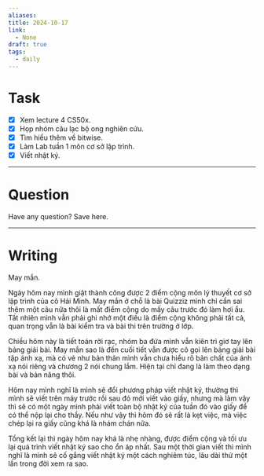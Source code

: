 ```yaml
---
aliases: 
title: 2024-10-17
link:
  - None
draft: true
tags:
  - daily
---
```

# Task
- [x] Xem lecture 4 CS50x.
- [x] Họp nhóm câu lạc bộ ong nghiên cứu.
- [x] Tìm hiểu thêm về bitwise.
- [x] Làm Lab tuần 1 môn cơ sở lập trình.
- [x] Viết nhật ký.

---
# Question

Have any question? Save here.

---
# Writing

May mắn.

Ngày hôm nay mình giật thành công được 2 điểm cộng môn lý thuyết cơ sở lập trình của cô Hải Minh. May mắn ở chỗ là bài Quizziz mình chỉ cần sai thêm một câu nữa thôi là mất điểm cộng do mấy câu trước đó làm hơi ẩu. Tất nhiên mình vẫn phải ghi nhớ một điều là điểm cộng không phải tất cả, quan trọng vẫn là bài kiểm tra và bài thi trên trường ở lớp.

Chiều hôm này là tiết toán rời rạc, nhóm ba đứa mình vẫn kiên trì giơ tay lên bảng giải bài. May mắn sao là đến cuối tiết vẫn được cô gọi lên bảng giải bài tập ánh xạ, mà có vẻ như bản thân mình vẫn chưa hiểu rõ bản chất của ánh xạ nói riêng và chương 2 nói chung lắm. Hiện tại chỉ đang là làm theo dạng bài và bản năng thôi.

Hôm nay mình nghĩ là mình sẽ đổi phương pháp viết nhật ký, thường thì mình sẽ viết trên máy trước rồi sau đó mới viết vào giấy, nhưng mà làm vậy thì sẽ có một ngày mình phải viết toàn bộ nhật ký của tuần đó vào giấy để có thể nộp lại cho thầy. Nếu như vậy thì hôm đó sẽ rất là kẹt việc, mà việc chép lại ra giấy cũng khá là nhám chán nữa.

Tổng kết lại thì ngày hôm nay khá là nhẹ nhàng, được điểm cộng và tối ưu lại quá trình viết nhật ký sao cho ổn áp nhất. Sau một thời gian viết thì mình nghĩ là mình sẽ cố gắng viết nhật ký một cách nghiêm túc, lâu dài thử một lần trong đời xem ra sao.